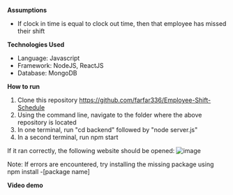 **Assumptions**
- If clock in time is equal to clock out time, then that employee has missed their shift

**Technologies Used**
- Language: Javascript
- Framework: NodeJS, ReactJS
- Database: MongoDB

**How to run**
1. Clone this repository https://github.com/farfar336/Employee-Shift-Schedule
2. Using the command line, navigate to the folder where the above repository is located
3. In one terminal, run "cd backend" followed by "node server.js"
4. In a second terminal, run npm start

If it ran correctly, the following website should be opened:
![image](https://user-images.githubusercontent.com/44077833/146713294-b87a50e2-18e0-4146-8f3d-d24f5ae55202.png)


Note: If errors are encountered, try installing the missing package using npm install -[package name]

**Video demo**

